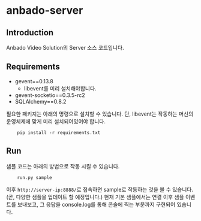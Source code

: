 anbado-server
=============

## Introduction
Anbado Video Solution의 Server 소스 코드입니다.

## Requirements
* gevent==0.13.8
	* libevent를 미리 설치해야합니다.
* gevent-socketio==0.3.5-rc2
* SQLAlchemy==0.8.2

필요한 패키지는 아래의 명령으로 설치할 수 있습니다. 단, libevent는 작동하는 머신의 운영체제에 맞게 미리 설치되어있어야 합니다.

		pip install -r requirements.txt

## Run

샘플 코드는 아래의 방법으로 작동 시킬 수 있습니다.

		run.py sample
		
이후 `http://server-ip:8888/`로 접속하면 sample로 작동하는 것을 볼 수 있습니다. (곧, 다양한 샘플을 업데이트 할 예정입니다.)
현재 기본 샘플에서는 연결 이후 샘플 이벤트를 보내보고, 그 응답을 console.log를 통해 콘솔에 찍는 부분까지 구현되어 있습니다.
